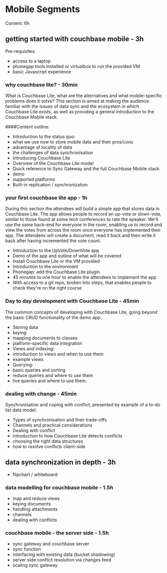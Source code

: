 Mobile Segments
===============

Content: 6h

getting started with couchbase mobile - 3h
------------------------------------------

Pre-requisites:

- access to a laptop
- phonegap tools installed or virtualbox to run the provided VM
- basic Javascript experience

### why couchbase lite? - 30min

What is Couchbase Lite, what are the alternatives and what mobile-specific problems does it solve? This section is aimed at making the audience familiar with the issues of data sync and the ecosystem in which Couchbase Lite exists, as well as providing a general introduction to the Couchbase Mobile stack.

####Content outline:

 - Introduction to the status quo:
  - what we use now to store mobile data and their pros/cons
  - advantage of locality of data
  - the challenges of data synchronisation
- Introducing Couchbase Lite
 - Overview of the Couchbase Lite model
 - Quick reference to Sync Gateway and the full Couchbase Mobile stack
 - demo
 - supported platforms
- Built-in replication / synchronization

### your first couchbase lite app - 1h

During this section the attendees will build a simple app that stores data in Couchbase Lite. The app allows people to record an up-vote or down-vote, similar to those found at some tech conferences to rate the speaker. We'll use the same back-end for everyone in the room, enabling us to record and view the votes from across the room once everyone has implemented their app. The attendees will create a document, read it back and then write it back after having incremented the vote count.

- Introduction to the UpVote/DownVote app
 - Demo of the app and outline of what will be covered
- Install Couchbase Lite or the VM provided
- Introduction to the environment
 - Phonegap: add the Couchbase Lite plugin
- 45 minutes to one hour to enable the attendees to implement the app
 - With access to a git repo, broken into steps, that enables people to check they're on the right course


### Day to day development with Couchbase Lite - 45min

The common concepts of developing with Couchbase Lite, going beyond the basic CRUD functionality of the demo app.

- Storing data
 - keying
 - mapping documents to classes
 - platform-specific data integration
- Views and indexing:
 - introduction to views and when to use them
 - example views
- Querying:
 - basic queries and sorting
 - reduce queries and where to use them
 - live queries and where to use them.

### dealing with change - 45min

Synchronisation and coping with conflict, presented by example of a to-do list data model.

- Types of synchronisation and their trade-offs
- Channels and practical considerations
- Dealing with conflict
 - introduction to how Couchbase Lite detects conflicts
 - choosing the right data structures
 - how to resolve conflicts client-side


data synchronization in depth - 3h
----------------------------------

- flipchart / whiteboard

### data modelling for couchbase mobile - 1.5h
- map and reduce views
- keying documents
- handling attachments
- channels
- dealing with conflicts

### couchbase mobile - the server side - 1.5h
- sync gateway and couchbase server
- sync function
- interfacing with existing data (bucket shadowing)
- server side conflict resolution via changes feed
- scaling sync gateway



